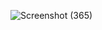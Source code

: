 ![Screenshot (365)](https://user-images.githubusercontent.com/48250220/207920891-ccefcfbd-8d12-4b61-851c-c000ab6646ef.png)
